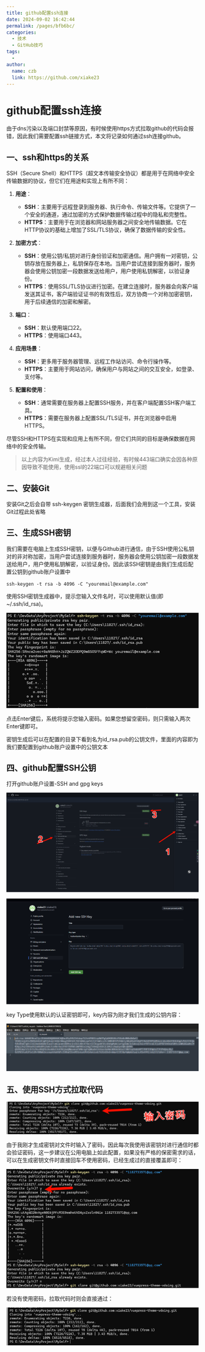 ```yaml
---
title: github配置ssh连接
date: 2024-09-02 16:42:44
permalink: /pages/bfb6bc/
categories:
  - 技术
  - GitHub技巧
tags:
  - 
author: 
  name: czb
  link: https://github.com/xiake23
---
```

# github配置ssh连接

由于dns污染以及端口封禁等原因，有时候使用https方式拉取github的代码会报错，因此我们需要配置ssh链接方式，本文将记录如何通过ssh连接github。



## 一、ssh和https的关系

SSH（Secure Shell）和HTTPS（超文本传输安全协议）都是用于在网络中安全传输数据的协议，但它们在用途和实现上有所不同：

1. **用途**：
   - **SSH**：主要用于远程登录到服务器、执行命令、传输文件等。它提供了一个安全的通道，通过加密的方式保护数据传输过程中的隐私和完整性。
   - **HTTPS**：主要用于在浏览器和网站服务器之间安全地传输数据。它在HTTP协议的基础上增加了SSL/TLS协议，确保了数据传输的安全性。

2. **加密方式**：
   - **SSH**：使用公钥/私钥对进行身份验证和加密通信。用户拥有一对密钥，公钥存放在服务器上，私钥保存在本地。当用户尝试连接到服务器时，服务器会使用公钥加密一段数据发送给用户，用户使用私钥解密，以验证身份。
   - **HTTPS**：使用SSL/TLS协议进行加密。在建立连接时，服务器会向客户端发送其证书，客户端验证证书的有效性后，双方协商一个对称加密密钥，用于后续通信的加密和解密。

3. **端口**：
   - **SSH**：默认使用端口22。
   - **HTTPS**：使用端口443。

4. **应用场景**：
   - **SSH**：更多用于服务器管理、远程工作站访问、命令行操作等。
   - **HTTPS**：主要用于网站访问，确保用户与网站之间的交互安全，如登录、支付等。

5. **配置和使用**：
   - **SSH**：通常需要在服务器上配置SSH服务，并在客户端配置SSH客户端工具。
   - **HTTPS**：需要在服务器上配置SSL/TLS证书，并在浏览器中启用HTTPS。

尽管SSH和HTTPS在实现和应用上有所不同，但它们共同的目标是确保数据在网络中的安全传输。

> 以上内容为Kimi生成，经过本人过往经验，有时候443端口确实会因各种原因导致不能使用，使用ssl的22端口可以规避相关问题



## 二、安装Git

安装Git之后会自带 ssh-keygen 密钥生成器，后面我们会用到这一个工具，安装Git过程此处省略

## 三、生成SSH密钥

我们需要在电脑上生成SSH密钥，以便与Github进行通信，由于SSH使用公私钥对的非对称加密，当用户尝试连接到服务器时，服务器会使用公钥加密一段数据发送给用户，用户使用私钥解密，以验证身份。因此该SSH密钥是由我们生成后配置公钥到github账户设置中

```shell
ssh-keygen -t rsa -b 4096 -C "youremail@example.com"
```

使用SSH密钥生成器中，提示您输入文件名时，可以使用默认值(即 ~/.ssh/id_rsa)。

![image-20240902164400471](./assets/image-20240902164400471.png)

点击Enter键后，系统将提示您输入密码。如果您想留空密码，则只需输入两次Enter键即可。

密钥生成后可以在配置的目录下看到名为id_rsa.pub的公钥文件，里面的内容即为我们要配置到github账户设置中的公钥文本

## 四、github配置SSH公钥

打开github账户设置-SSH and gpg keys

![image-20240902165042879](./assets/image-20240902165042879.png)

![image-20240902165108629](./assets/image-20240902165108629.png)

key Type使用默认的认证密钥即可，key内容为刚才我们生成的公钥内容：

![image-20240902165203108](./assets/image-20240902165203108.png)



## 五、使用SSH方式拉取代码

![image-20240902165314238](./assets/image-20240902165314238.png)

由于我刚才生成密钥对文件时输入了密码，因此每次我使用该密钥対进行通信时都会验证密码，这一步建议在公用电脑上如此配置，如果没有严格的保密需求的话，可以在生成密钥文件时直接回车不使用密码，已经生成过的直接覆盖即可：

![image-20240902165601217](./assets/image-20240902165601217.png)

若没有使用密码，拉取代码时则会直接通过：

![image-20240902165626767](./assets/image-20240902165626767.png)